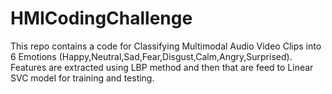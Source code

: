# HMICodingChallenge

This repo contains a code for Classifying Multimodal Audio Video Clips into 6 Emotions (Happy,Neutral,Sad,Fear,Disgust,Calm,Angry,Surprised).
Features are extracted using LBP method and then that are feed to Linear SVC model  for training and testing.
